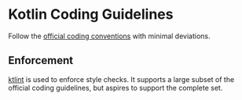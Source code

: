 
# Kotlin Coding Guidelines

Follow the [official coding conventions](https://kotlinlang.org/docs/reference/coding-conventions.html) with minimal deviations.

## Enforcement

[ktlint](https://github.com/pinterest/ktlint/) is used to enforce style checks. It supports a large subset of the official coding guidelines, but aspires to support the complete set.
